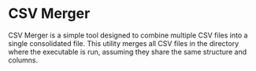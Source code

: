 # CSV Merger

CSV Merger is a simple tool designed to combine multiple CSV files into a single consolidated file. This utility merges all CSV files in the directory where the executable is run, assuming they share the same structure and columns. 

